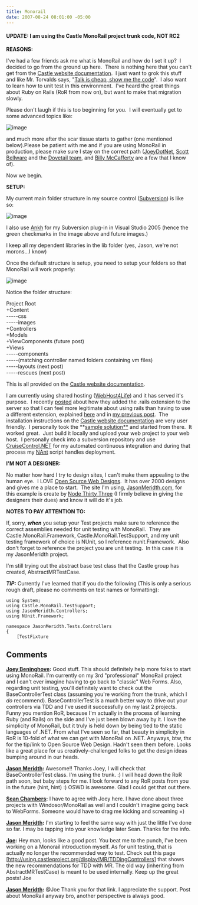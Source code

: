 ```yaml
---
title: Monorail
date: 2007-08-24 08:01:00 -05:00
---
```


#### **UPDATE: I am using the Castle MonoRail project trunk code, NOT RC2**

**REASONS:**

I've had a few friends ask me what is MonoRail and how do I set it up?  I decided to go from the ground up here.  There is nothing here that you can't get from the [Castle website documentation](http://www.castleproject.org/monorail/documentation/trunk/usersguide/installing.html).  I just want to grok this stuff and like Mr. Torvalds says, "[Talk is cheap, show me the code](http://lkml.org/lkml/2000/8/25/132)".  I also want to learn how to unit test in this environment.  I've heard the great things about Ruby on Rails (RoR from now on), but want to make that migration slowly.

Please don't laugh if this is too beginning for you.  I will eventually get to some advanced topics like:

![image](jasonmeridth/files/2011/03Monorail1_C9C5/image_thumb_6.png)

and much more after the scar tissue starts to gather (one mentioned below).Please be patient with me and if you are using MonoRail in production, please make sure I stay on the correct path ([JoeyDotNet](http://www.lostechies.com/blogs/joeydotnet/default.aspx), [Scott Bellware](http://codebetter.com/blogs/scott.bellware/default.aspx) and the [Dovetail team](http://blogs.dovetailsoftware.com/blogs/default.aspx?GroupID=3), and [Billy McCafferty](http://devlicious.com/blogs/billy_mccafferty/default.aspx) are a few that I know of).

Now we begin.

**SETUP:**

My current main folder structure in my source control ([Subversion](http://subversion.tigris.org/)) is like so:

![image](jasonmeridth/files/2011/03Monorail1_C9C5/image_thumb_2.png)

I also use [Ankh](http://ankhsvn.tigris.org/) for my Subversion plug-in in Visual Studio 2005 (hence the green checkmarks in the image above and future images.)

I keep all my dependent libraries in the lib folder (yes, Jason, we're not morons...I know)

Once the default structure is setup, you need to setup your folders so that MonoRail will work properly:

![image](jasonmeridth/files/2011/03Monorail1_C9C5/image_thumb_4.png)

Notice the folder structure:

Project Root  
+Content  
\-----css  
\-----images  
+Controllers  
+Models  
+ViewComponents (future post)  
+Views  
\-----components  
\-----(matching controller named folders containing vm files)  
\-----layouts (next post)  
\-----rescues (next post)

This is all provided on the [Castle website documentation](http://www.castleproject.org/monorail/documentation/trunk/usersguide/installing.html).

I am currently using shared hosting ([WebHost4Life](http://www.webhost4life.com)) and it has served it's purpose.  I recently [posted](http://www.lostechies.com/blogs/jason_meridth/archive/2007/08/11/monorail-on-webhost4life.aspx) about how they added the .rails extension to the server so that I can feel more legitimate about using rails than having to use a different extension, explained [here](http://www.castleproject.org/monorail/documentation/trunk/usersguide/installing.html#DeployingToSharedHost) and in [my previous post](http://www.lostechies.com/blogs/jason_meridth/archive/2007/08/11/monorail-on-webhost4life.aspx).  The installation instructions on the [Castle website documentation](http://www.castleproject.org/monorail/documentation/trunk/usersguide/installing.html) are very user friendly.  I personally took the **[sample solution**](http://www.castleproject.org/download/monorail/v1rc2/MonoRail.GettingStartedSampleVS2005.zip) and started from there.  It worked great.  Just build it locally and upload your web project to your web host.  I personally check into a subversion repository and use [CruiseControl.NET](http://confluence.public.thoughtworks.org/display/CCNET/Welcome+to+CruiseControl.NET) for my automated continuous integration and during that process my [NAnt](http://nant.sourceforge.net/) script handles deployment.

**I'M NOT A DESIGNER:**

No matter how hard I try to design sites, I can't make them appealing to the human eye.  I LOVE [Open Source Web Designs](http://www.oswd.org).  It has over 2000 designs and gives me a place to start.  The site I'm using, [JasonMeridth.com](http://www.jasonmeridth.com), for this example is create by [Node Thirty Three](http://www.nodethirtythree.com/) (I firmly believe in giving the designers their dues) and know it will do it's job.

**NOTES TO PAY ATTENTION TO:**

If, sorry, **_when_** you setup your Test projects make sure to reference the correct assemblies needed for unit testing with MonoRail.  They are Castle.MonoRail.Framework, Castle.MonoRail.TestSupport, and my unit testing framework of choice is NUnit, so I reference nunit.Framework.  Also don't forget to reference the project you are unit testing.  In this case it is my JasonMeridth project.

I'm still trying out the abstract base test class that the Castle group has created, AbstractMRTestCase. 

**_TIP:_** Currently I've learned that if you do the following (This is only a serious rough draft, please no comments on test names or formatting):

```csharp{linenos=table}
using System;
using Castle.MonoRail.TestSupport;
using JasonMeridth.Controllers;
using NUnit.Framework;
 
namespace JasonMeridth.Tests.Controllers
{
    [TestFixture
```

## Comments

**[Joey Beninghove](#71 "2007-08-29 10:14:44"):** Good stuff. This should definitely help more folks to start using MonoRail. I'm currently on my 3rd "professional" MonoRail project and I can't ever imagine having to go back to "classic" Web Forms. Also, regarding unit testing, you'll definitely want to check out the BaseControllerTest class (assuming you're working from the trunk, which I *do* recommend). BaseControllerTest is a much better way to drive out your controllers via TDD and I've used it successfully on my last 2 projects. Funny you mention RoR, because I'm actually in the process of learning Ruby (and Rails) on the side and I've just been blown away by it. I love the simplicity of MonoRail, but it truly is held down by being tied to the static languages of .NET. From what I've seen so far, that beauty in simplicity in RoR is 10-fold of what we can get with MonoRail on .NET. Anyways, btw, thx for the tip/link to Open Source Web Design. Hadn't seen them before. Looks like a great place for us creatively-challenged folks to get the design ideas bumping around in our heads.

**[Jason Meridth](#72 "2007-08-29 14:54:27"):** Awesome!! Thanks Joey, I will check that BaseControllerTest class. I'm using the trunk. :) I will head down the RoR path soon, but baby steps for me. I look forward to any RoR posts from you in the future (hint, hint) :) OSWD is awesome. Glad I could get that out there.

**[Sean Chambers](#73 "2007-08-30 09:00:22"):** I have to agree with Joey here. I have done about three projects with Windosor/MonoRail as well and I couldn't imagine going back to WebForms. Someone would have to drag me kicking and screaming =)

**[Jason Meridth](#74 "2007-08-30 21:46:21"):** I'm starting to feel the same way with just the little I've done so far. I may be tapping into your knowledge later Sean. Thanks for the info.

**[Joe](#75 "2007-09-01 12:57:47"):** Hey man, looks like a good post. You beat me to the punch, I've been working on a Monorail introduction myself. As for unit testing, that is actually no longer the recommended way to test. Check out this page [http://using.castleproject.org/display/MR/TDDingControllers] that shows the new recommendations for TDD with MR. The old way (inheriting from AbstractMRTestCase) is meant to be used internally. Keep up the great posts! Joe

**[Jason Meridth](#76 "2007-09-05 22:37:33"):** @Joe Thank you for that link. I appreciate the support. Post about MonoRail anyway bro, another perspective is always good.
